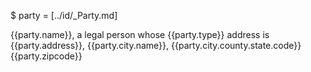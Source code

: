 $ party = [../id/_Party.md]

{{party.name}}, a legal person whose {{party.type}} address is {{party.address}}, {{party.city.name}}, {{party.city.county.state.code}} {{party.zipcode}}
